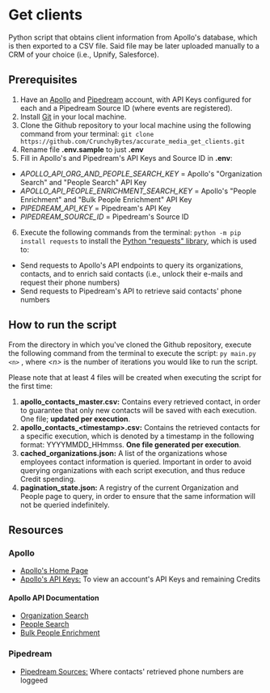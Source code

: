 # Get clients
Python script that obtains client information from Apollo's database, which is then exported to a CSV file. Said file may be later uploaded manually to a CRM of your choice (i.e., Upnify, Salesforce).

## Prerequisites
1. Have an [Apollo](https://www.apollo.io/) and [Pipedream](https://pipedream.com/) account, with API Keys configured for each and a Pipedream Source ID (where events are registered).
2. Install [Git](https://git-scm.com/downloads) in your local machine.
3. Clone the Github repository to your local machine using the following command from your terminal:
`git clone https://github.com/CrunchyBytes/accurate_media_get_clients.git`
4. Rename file **.env.sample** to just **.env**
5. Fill in Apollo's and Pipedream's API Keys and Source ID in **.env**:
- _APOLLO_API_ORG_AND_PEOPLE_SEARCH_KEY_ = Apollo's "Organization Search" and "People Search" API Key
- _APOLLO_API_PEOPLE_ENRICHMENT_SEARCH_KEY_ = Apollo's "People Enrichment" and "Bulk People Enrichment" API Key
- _PIPEDREAM_API_KEY_ = Pipedream's API Key
- _PIPEDREAM_SOURCE_ID_ = Pipedream's Source ID
6. Execute the following commands from the terminal:
`python -m pip install requests`
to install the [Python "requests" library](https://docs.python-requests.org/en/latest/index.html), which is used to:
- Send requests to Apollo's API endpoints to query its organizations, contacts, and to enrich said contacts (i.e., unlock their e-mails and request their phone numbers)
- Send requests to Pipedream's API to retrieve said contacts' phone numbers

## How to run the script
From the directory in which you've cloned the Github repository, execute the following command from the terminal to execute the script:
`py main.py <n>`
, where _\<n\>_ is the number of iterations you would like to run the script.


Please note that at least 4 files will be created when executing the script for the first time:
1. **apollo_contacts_master.csv:** Contains every retrieved contact, in order to guarantee that only new contacts will be saved with each execution. One file; **updated per execution**.
2. **apollo_contacts_\<timestamp\>.csv:** Contains the retrieved contacts for a specific execution, which is denoted by a timestamp in the following format: YYYYMMDD_HHmmss. **One file generated per execution**.
3. **cached_organizations.json:** A list of the organizations whose employees contact information is queried. Important in order to avoid querying organizations with each script execution, and thus reduce Credit spending.
4. **pagination_state.json:** A registry of the current Organization and People page to query, in order to ensure that the same information will not be queried indefinitely.


## Resources
### Apollo
- [Apollo's Home Page](https://www.apollo.io/)
- [Apollo's API Keys:](https://developer.apollo.io/keys/) To view an account's API Keys and remaining Credits
#### Apollo API Documentation
- [Organization Search](https://docs.apollo.io/reference/organization-search)
- [People Search](https://docs.apollo.io/reference/people-search)
- [Bulk People Enrichment](https://docs.apollo.io/reference/bulk-people-enrichment)
### Pipedream
- [Pipedream Sources:](https://pipedream.com/sources/) Where contacts' retrieved phone numbers are loggeed